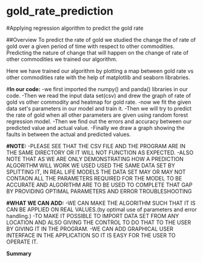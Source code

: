 # gold_rate_prediction
#Applying regression algorithm to predict the gold rate 

##Overview
To predict the rate of gold we studied the change the of rate of gold over a given period of time
with respect to other commodities. Predicting the nature of change that will happen on the change of rate of other commodities we trained our algorithm.

Here we have trained our algorithm by plotting a map between gold rate vs other commodities rate with the help of matplotlib and seaborn librabries.


#**In our code:**
 					        -we first imported the numpy() and panda() libraries in our code.
						-Then we read the input data set(csv) and drew the graph of rate of gold vs other commodity and heatmap for gold rate.
						-now we fit the given data set's parameters in our model and train it.
						-Then we will try to predict the rate of gold when all other parameters are given using random forest regression model.
						-Then we find out the errors and accuracy between our predicted value and actual value.
						-Finally we draw a graph showing the faults in between the actual and predicted values.
						
						
						
**#NOTE:**
						-PLEASE SEE THAT THE CSV FILE AND THE PROGRAM ARE IN THE SAME DIRECTORY OR IT WILL NOT FUNCTION AS EXPECTED.
						-ALSO NOTE THAT AS WE ARE ONLY DEMONSTRATING HOW A PREDICTION ALGORITHM WILL WORK WE USED USED THE SAME DATA SET BY SPLITTING IT, IN REAL LIFE MODELS THE DATA SET MAY OR  MAY NOT CONTAON ALL THE PARAMETERS REQUIRED FOR THE MODEL TO BE ACCURATE AND ALGORITHM ARE TO BE USED TO COMPLETE THAT GAP BY PROVIDING OPTIMAL PARAMETERS AND ERROR TROUBLESHOOTING
						
						
						
**#WHAT WE CAN ADD:**
            					-WE CAN MAKE THE ALGORITHM SUCH THAT IT IS CAN BE APPLIED ON REAL VALUES.(by optimal use of parameters and error handling.)
						-TO MAKE IT POSSIBLE TO IMPORT DATA SET FROM ANY LOCATION AND ALSO GIVING THE CONTROL TO DO THAT TO THE USER BY GIVING IT IN THE PROGRAM.
						-WE CAN ADD GRAPHICAL USER INTERFACE IN THE APPLICATION SO IT IS EASY FOR THE USER TO OPERATE IT.



**Summary**
